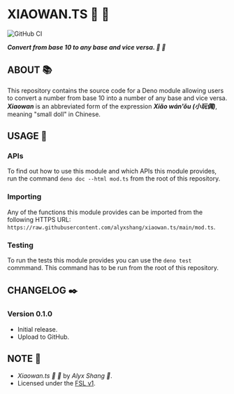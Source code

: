 # XIAOWAN.TS :dolls: :ribbon:

![GitHub CI](https://github.com/alyxshang/xiaowan.ts/actions/workflows/deno.yml/badge.svg)

***Convert from base 10 to any base and vice versa. :dolls: :ribbon:***

## ABOUT :books:

This repository contains the source code for a Deno module allowing users to convert a number from base 10 into a number of any base and vice versa. ***Xiaowan*** is an abbreviated form of the expression ***Xiǎo wán'ǒu (小玩偶)***, meaning "small doll" in Chinese.

## USAGE :hammer:

### APIs

To find out how to use this module and which APIs this module provides, run the command `deno doc --html mod.ts` from the root of this repository.

### Importing

Any of the functions this module provides can be imported from the following HTTPS URL: `https://raw.githubusercontent.com/alyxshang/xiaowan.ts/main/mod.ts`.

### Testing

To run the tests this module provides you can use the `deno test` commmand. This command has to be run from the root of this repository.

## CHANGELOG :black_nib:

### Version 0.1.0

- Initial release.
- Upload to GitHub.

## NOTE :scroll:

- *Xiaowan.ts :dolls: :ribbon:* by *Alyx Shang :black_heart:*.
- Licensed under the [FSL v1](https://github.com/alyxshang/fair-software-license).
